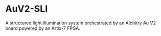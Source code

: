 # AuV2-SLI
A structured light illumination system orchestrated by an Alchitry Au V2 board powered by an Artix-7 FPGA.
